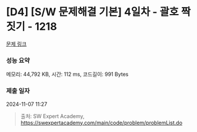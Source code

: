 # [D4] [S/W 문제해결 기본] 4일차 - 괄호 짝짓기 - 1218 

[문제 링크](https://swexpertacademy.com/main/code/problem/problemDetail.do?contestProbId=AV14eWb6AAkCFAYD) 

### 성능 요약

메모리: 44,792 KB, 시간: 112 ms, 코드길이: 991 Bytes

### 제출 일자

2024-11-07 11:27



> 출처: SW Expert Academy, https://swexpertacademy.com/main/code/problem/problemList.do
